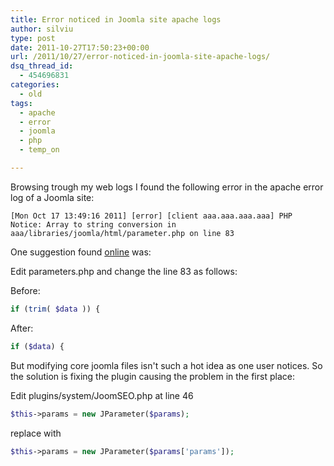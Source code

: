 ```yaml
---
title: Error noticed in Joomla site apache logs
author: silviu
type: post
date: 2011-10-27T17:50:23+00:00
url: /2011/10/27/error-noticed-in-joomla-site-apache-logs/
dsq_thread_id:
  - 454696831
categories:
  - old
tags:
  - apache
  - error
  - joomla
  - php
  - temp_on

---
```

Browsing trough my web logs I found the following error in the apache error log of a Joomla site:
```apacheconf
[Mon Oct 17 13:49:16 2011] [error] [client aaa.aaa.aaa.aaa] PHP Notice: Array to string conversion in aaa/libraries/joomla/html/parameter.php on line 83
```

One suggestion found [online](http://www.joomseo.com/forums/4711.html) was:

Edit parameters.php and change the line 83 as follows:

Before:
```php
if (trim( $data )) {
```

After:

```php
if ($data) {
```

But modifying core joomla files isn't such a hot idea as one user notices. So the solution is fixing the plugin causing the problem in the first place:

Edit plugins/system/JoomSEO.php at line 46

```php
$this->params = new JParameter($params);
```

replace with

```php
$this->params = new JParameter($params['params']);
```
